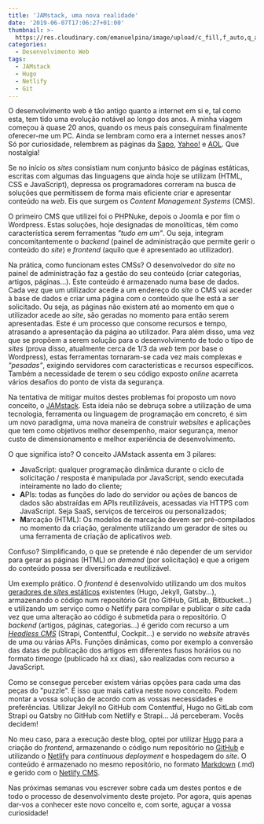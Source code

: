```yaml
---
title: 'JAMstack, uma nova realidade'
date: '2019-06-07T17:06:27+01:00'
thumbnail: >-
  https://res.cloudinary.com/emanuelpina/image/upload/c_fill,f_auto,q_auto,w_900/v1559945348/2019/JAMstack.jpg
categories:
  - Desenvolvimento Web
tags:
  - JAMstack
  - Hugo
  - Netlify
  - Git
---
```

O desenvolvimento web é tão antigo quanto a internet em si e, tal como esta, tem tido uma evolução notável ao longo dos anos. A minha viagem começou à quase 20 anos, quando os meus pais conseguiram finalmente oferecer-me um PC. Ainda se lembram como era a internet nesses anos? Só por curiosidade, relembrem as páginas da [Sapo](https://web.archive.org/web/20000520052944/http://www.sapo.pt/), [Yahoo!](https://web.archive.org/web/20000711065742/http://www.yahoo.com/) e [AOL](https://web.archive.org/web/20000512225759/http://www.aol.com/). Que nostalgia!

Se no início os _sites_ consistiam num conjunto básico de páginas estáticas, escritas com algumas das linguagens que ainda hoje se utilizam (HTML, CSS e JavaScript), depressa os programadores correram na busca de soluções que permitissem de forma mais eficiente criar e apresentar conteúdo na _web_. Eis que surgem os _Content Management Systems_ (CMS).

O primeiro CMS que utilizei foi o PHPNuke, depois o Joomla e por fim o Wordpress. Estas soluções, hoje designadas de monolíticas, têm como característica serem ferramentas _"tudo em um"_. Ou seja, integram concomitantemente o _backend_ (painel de administração que permite gerir o conteúdo do _site_) e _frontend_ (aquilo que é apresentado ao utilizador).

Na prática, como funcionam estes CMSs? O desenvolvedor do _site_ no painel de administração faz a gestão do seu conteúdo (criar categorias, artigos, páginas...). Este conteúdo é armazenado numa base de dados. Cada vez que um utilizador acede a um endereço do _site_ o CMS vai aceder à base de dados e criar uma página com o conteúdo que lhe está a ser solicitado. Ou seja, as páginas não existem até ao momento em que o utilizador acede ao _site_, são geradas no momento para então serem apresentadas. Este é um processo que consome recursos e tempo, atrasando a apresentação da página ao utilizador. Para além disso, uma vez que se propõem a serem solução para o desenvolvimento de todo o tipo de _sites_ (prova disso, atualmente cerca de 1/3 da _web_ tem por base o Wordpress), estas ferramentas tornaram-se cada vez mais complexas e _"pesadas"_, exigindo servidores com características e recursos específicos. Também a necessidade de terem o seu código exposto _online_ acarreta vários desafios do ponto de vista da segurança.

Na tentativa de mitigar muitos destes problemas foi proposto um novo conceito, o [JAMstack](https://jamstack.org/). Esta ideia não se debruça sobre a utilização de uma tecnologia, ferramenta ou linguagem de programação em concreto, é sim um novo paradigma, uma nova maneira de construir _websites_ e aplicações que tem como objetivos melhor desempenho, maior segurança, menor custo de dimensionamento e melhor experiência de desenvolvimento.

O que significa isto? O conceito JAMstack assenta em 3 pilares:

+ **J**avaScript: qualquer programação dinâmica durante o ciclo de solicitação / resposta é manipulada por JavaScript, sendo executada inteiramente no lado do cliente;
+ **A**PIs: todas as funções do lado do servidor ou ações de bancos de dados são abstraídas em APIs reutilizáveis, acessadas via HTTPS com JavaScript. Seja SaaS, serviços de terceiros ou personalizados;
+ **M**arcação (HTML): Os modelos de marcação devem ser pré-compilados no momento da criação, geralmente utilizando um gerador de sites ou uma ferramenta de criação de aplicativos _web_.

Confuso? Simplificando, o que se pretende é não depender de um servidor para gerar as páginas (HTML) _on demand_ (por solicitação) e que a origem do conteúdo possa ser diversificada e reutilizável.

Um exemplo prático. O _frontend_ é desenvolvido utilizando um dos muitos [geradores de _sites_ estáticos](https://www.staticgen.com/) existentes (Hugo, Jekyll, Gatsby...), armazenando o código num repositório Git (no GitHub, GitLab, Bitbucket...) e utilizando um serviço como o Netlify para compilar e publicar o _site_ cada vez que uma alteração ao código é submetida para o repositório. O _backend_ (artigos, páginas, categorias...) é gerido com recurso a um [_Headless CMS_](https://headlesscms.org/) (Strapi, Contentful, Cockpit...) e servido no _website_ através de uma ou várias APIs. Funções dinâmicas, como por exemplo a conversão das datas de publicação dos artigos em diferentes fusos horários ou no formato _timeago_ (publicado há xx dias), são realizadas com recurso a JavaScript.

Como se consegue perceber existem várias opções para cada uma das peças do "puzzle". É isso que mais cativa neste novo conceito. Podem montar a vossa solução de acordo com as vossas necessidades e preferências. Utilizar Jekyll no GitHub com Contentful, Hugo no GitLab com Strapi ou Gatsby no GitHub com Netlify e Strapi... Já perceberam. Vocês decidem!

No meu caso, para a execução deste blog, optei por utilizar [Hugo](https://gohugo.io/) para a criação do _frontend_, armazenando o código num repositório no [GitHub](https://github.com/) e utilizando o [Netlify](https://www.netlify.com/) para _continuous deployment_ e hospedagem do _site_. O conteúdo é armazenado no mesmo repositório, no formato [Markdown](https://www.markdownguide.org/) (.md) e gerido com o [Netlify CMS](https://www.netlifycms.org/).

Nas próximas semanas vou escrever sobre cada um destes pontos e de todo o processo de desenvolvimento deste projeto. Por agora, quis apenas dar-vos a conhecer este novo conceito e, com sorte, aguçar a vossa curiosidade!
